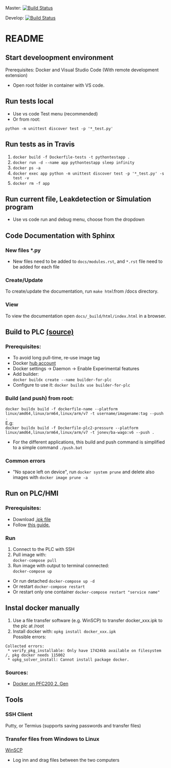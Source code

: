 Master: [![Build Status](https://travis-ci.com/jonev/wago-demo-plc-python.svg?branch=master)](https://travis-ci.com/jonev/wago-demo-plc-python)

Develop: [![Build Status](https://travis-ci.com/jonev/wago-demo-plc-python.svg?branch=develop)](https://travis-ci.com/jonev/wago-demo-plc-python)
# README

## Start develoopment environment
Prerequisites: Docker and Visual Studio Code (With remote development extension)
- Open root folder in container with VS code.

## Run tests local
- Use vs code Test menu (recommended)
- Or from root:
```
python -m unittest discover test -p '*_test.py'
```
## Run tests as in Travis
1. `docker build -f Dockerfile-tests -t pythontestapp .`
2. `docker run -d --name app pythontestapp sleep infinity`
3. `docker ps -a`
4. `docker exec app python -m unittest discover test -p '*_test.py' -s test -v`
5. `docker rm -f app`


## Run current file, Leakdetection or Simulation program
- Use vs code run and debug menu, choose from the dropdown

## Code Documentation with Sphinx
### New files *.py
- New files need to be added to `docs/modules.rst`, and `*.rst` file need to be added for each file
### Create/Update
To create/update the documentation, run `make html`from /docs directory.
### View
To view the documentation open `docs/_build/html/index.html` in a browser.


## Build to PLC [(source)](https://www.docker.com/blog/multi-arch-images/)
### Prerequisites: 
- To avoid long pull-time, re-use image tag
- Docker [hub account](https://hub.docker.com/)
- Docker settings -> Daemon -> Enable Experimental features
- Add builder:  
`docker buildx create --name builder-for-plc`
- Configure to use it:
`docker buildx use builder-for-plc`
### Build (and push) from root:
`docker buildx build -f dockerfile-name --platform linux/amd64,linux/arm64,linux/arm/v7 -t username/imagename:tag --push .`  
E.g:  
`docker buildx build -f Dockerfile-plc2-pressure --platform linux/amd64,linux/arm64,linux/arm/v7 -t jonev/ba-wago:v6 --push .`
- For the different applications, this build and push command is simplified to a simple command `./push.bat`

### Common errors
- "No space left on device", run `docker system prune` and delete also images with `docker image prune -a`

## Run on PLC/HMI
### Prerequisites:
- Download [.ipk file](https://github.com/WAGO/docker-ipk/releases)
- Follow [this guide.](https://github.com/Wago-Norge/Docker-Support)
### Run
1. Connect to the PLC with SSH
2. Pull image with:  
`docker-compose pull`    
3. Run image with output to terminal connected:  
`docker-compose up`  
- Or run detached
`docker-compose up -d`
- Or restart
`docker-compose restart`
- Or restart only one container
`docker-compose restart "service name"`

## Instal docker manually
1. Use a file transfer software (e.g. WinSCP) to transfer docker_xxx.ipk to the plc at /root  
2. Install docker with: `opkg install docker_xxx.ipk`  
Possible errors:  
```
Collected errors:
 * verify_pkg_installable: Only have 17424kb available on filesystem /, pkg docker needs 115002
 * opkg_solver_install: Cannot install package docker.
 ```
### Sources:
- [Docker on PFC200 2. Gen](https://github.com/Wago-Norge/Docker-Support)

## Tools
### SSH Client
Putty, or Termius (supports saving passwords and transfer files)
### Transfer files from Windows to Linux
[WinSCP](https://winscp.net/eng/download.php)
- Log inn and drag files between the two computers

